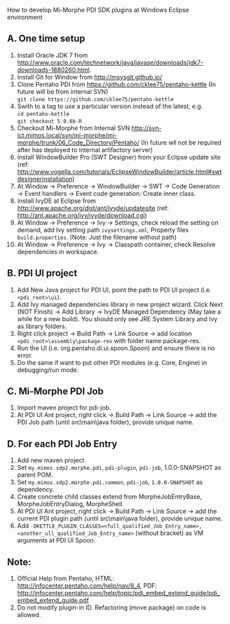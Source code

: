 How to develop Mi-Morphe PDI SDK plugins at Windows Eclipse environment

A. One time setup
----------------
1. Install Oracle JDK 7 from http://www.oracle.com/technetwork/java/javase/downloads/jdk7-downloads-1880260.html.
2. Install Git for Window from http://msysgit.github.io/
2. Clone Pentaho PDI from https://github.com/cklee75/pentaho-kettle (In future will be from internal SVN)  
  `git clone https://github.com/cklee75/pentaho-kettle`
3. Swith to a tag to use a particular version instead of the latest, e.g.  
  `cd pentaho-kettle`  
  `git checkout 5.0.6b-R`
4. Checkout Mi-Morphe from Internal SVN http://svn-ict.mimos.local/svn/mi-morphe/mi-morphe/trunk/06_Code_Directory/Pentaho/ (In future wll not be required after has deployed to internal artifactory server)
3. Install WindowBuilder Pro (SWT Designer) from your Eclipse update site (ref: http://www.vogella.com/tutorials/EclipseWindowBuilder/article.html#swtdesignerinstallation)
4. At Window -> Preference -> WindowBuilder -> SWT -> Code Generation -> Event handlers -> Event code generation: Create inner class.
4. Install IvyDE at Eclipse from http://www.apache.org/dist/ant/ivyde/updatesite (ref: http://ant.apache.org/ivy/ivyde/download.cgi)
4. At Window -> Preference -> Ivy -> Settings, check reload the setting on demand, add Ivy setting path `ivysettings.xml`, Property files `build.properties`. (Note: Just the filename without path)
5. At Window -> Preference -> Ivy -> Classpath container, check Resolve dependencies in workspace.

B. PDI UI project
---
1. Add New Java project for PDI UI, point the path to PDI UI project (i.e. `<pdi_root>\ui`).
2. Add Ivy managed dependencies library in new project wizard. Click Next (NOT Finish) -> Add Library -> IvyDE Managed Dependency (May take a while for a new build). You should only see JRE System Library and Ivy as library folders.
4. Right click project -> Build Path -> Link Source -> add location `<pdi_root>\assembly\package-res` with folder name package-res.
4. Run the UI (i.e. org.pentaho.di.ui.spoon.Spoon) and ensure there is no error. 
3. Do the same if want to put other PDI modules (e.g. Core, Engine) in debugging/run mode.

C. Mi-Morphe PDI Job
---
1. Import maven project for pdi-job.
2. At PDI UI Ant project, right click -> Build Path -> Link Source -> add the PDI Job path (until src\main\java folder), provide unique name.

D. For each PDI Job Entry
-----
1. Add new maven project.
2. Set `my.mimos.sdp2.morphe.pdi`, `pdi-plugin`, `pdi-job`, 1.0.0-SNAPSHOT as parent POM.
3. Set `my.mimos.sdp2.morphe.pdi.common`, `pdi-job`, `1.0.0-SNAPSHOT` as dependency.
3. Create concrete child classes extend from MorpheJobEntryBase, MorpheJobEntryDialog, MorpheShell.
4. At PDI UI Ant project, right click -> Build Path -> Link Source -> add the current PDI plugin path (until src\main\java folder), provide unique name.
5. Add `-DKETTLE_PLUGIN_CLASSES=<full_qualified_Job_Entry_name>,<another_ull_qualified_Job_Entry_name>` (without bracket) as VM arguments at PDI UI Spoon.


Note:
---
1. Official Help from Pentaho, HTML: http://infocenter.pentaho.com/help/nav/8_4, PDF: http://infocenter.pentaho.com/help/topic/pdi_embed_extend_guide/pdi_embed_extend_guide.pdf
2. Do not modify plugin-in ID. Refactoring (move package) on code is allowed.


